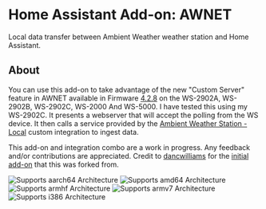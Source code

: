 # Home Assistant Add-on: AWNET

Local data transfer between Ambient Weather weather station and Home Assistant.

## About

You can use this add-on to take advantage of the new "Custom Server" feature in AWNET available in Firmware [4.2.8](https://ambientweather.com/support) on the WS-2902A, WS-2902B, WS-2902C, WS-2000 And WS-5000. I have tested this using my WS-2902C. It presents a webserver that will accept the polling from the WS device. It then calls a service provided by the [Ambient Weather Station - Local](https://github.com/tlskinneriv/awnet_local) custom integration to ingest data.

This add-on and integration combo are a work in progress. Any feedback and/or contributions are appreciated. Credit to [dancwilliams](https://github.com/dancwilliams) for the [initial add-on](https://github.com/dancwilliams/hassio-addons/tree/master/awnet) that this was forked from.

![Supports aarch64 Architecture][aarch64-shield]
![Supports amd64 Architecture][amd64-shield]
![Supports armhf Architecture][armhf-shield]
![Supports armv7 Architecture][armv7-shield]
![Supports i386 Architecture][i386-shield]

[aarch64-shield]: https://img.shields.io/badge/aarch64-yes-green.svg
[amd64-shield]: https://img.shields.io/badge/amd64-yes-green.svg
[armhf-shield]: https://img.shields.io/badge/armhf-yes-green.svg
[armv7-shield]: https://img.shields.io/badge/armv7-yes-green.svg
[i386-shield]: https://img.shields.io/badge/i386-yes-green.svg